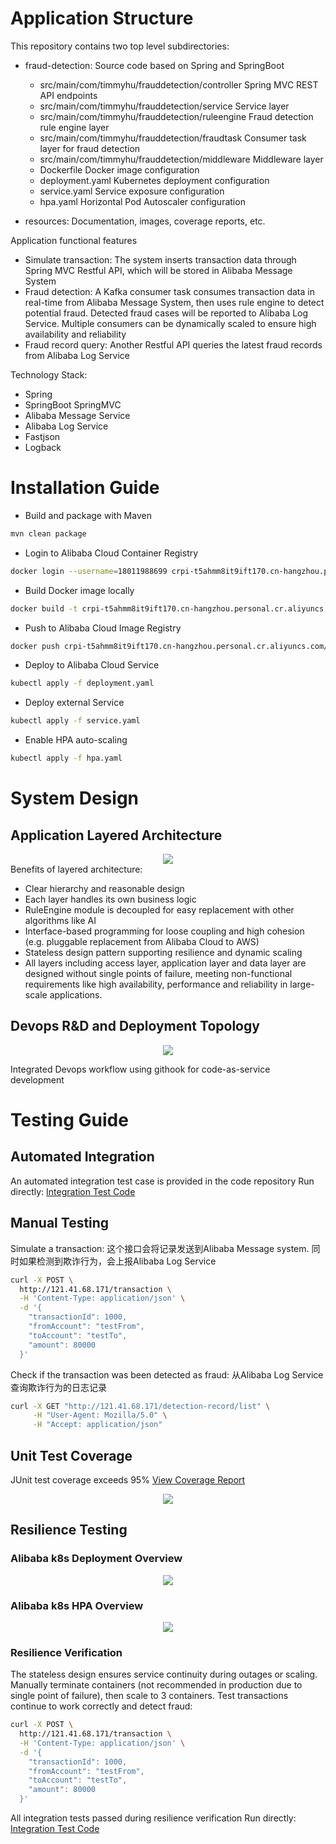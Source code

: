 # Application Structure
This repository contains two top level subdirectories:
- fraud-detection: Source code based on Spring and SpringBoot
  * src/main/com/timmyhu/frauddetection/controller     Spring MVC REST API endpoints
  * src/main/com/timmyhu/frauddetection/service        Service layer
  * src/main/com/timmyhu/frauddetection/ruleengine     Fraud detection rule engine layer  
  * src/main/com/timmyhu/frauddetection/fraudtask      Consumer task layer for fraud detection
  * src/main/com/timmyhu/frauddetection/middleware     Middleware layer
  * Dockerfile   Docker image configuration
  * deployment.yaml  Kubernetes deployment configuration
  * service.yaml  Service exposure configuration
  * hpa.yaml     Horizontal Pod Autoscaler configuration

- resources: Documentation, images, coverage reports, etc.

Application functional features
- Simulate transaction: The system inserts transaction data through Spring MVC Restful API, which will be stored in Alibaba Message System
- Fraud detection: A Kafka consumer task consumes transaction data in real-time from Alibaba Message System, then uses rule engine to detect potential fraud. Detected fraud cases will be reported to Alibaba Log Service. Multiple consumers can be dynamically scaled to ensure high availability and reliability
- Fraud record query: Another Restful API queries the latest fraud records from Alibaba Log Service

Technology Stack:
- Spring
- SpringBoot SpringMVC
- Alibaba Message Service
- Alibaba Log Service
- Fastjson
- Logback

# Installation Guide

- Build and package with Maven
```bash
mvn clean package
```

- Login to Alibaba Cloud Container Registry
```bash
docker login --username=18011988699 crpi-t5ahmm8it9ift170.cn-hangzhou.personal.cr.aliyuncs.com
```

- Build Docker image locally
```bash
docker build -t crpi-t5ahmm8it9ift170.cn-hangzhou.personal.cr.aliyuncs.com/timmyhu/fraud_detection:0.0.2 .
```

- Push to Alibaba Cloud Image Registry
```bash
docker push crpi-t5ahmm8it9ift170.cn-hangzhou.personal.cr.aliyuncs.com/timmyhu/fraud_detection:0.0.2
```

- Deploy to Alibaba Cloud Service
```bash
kubectl apply -f deployment.yaml
```

- Deploy external Service
```bash
kubectl apply -f service.yaml
```

- Enable HPA auto-scaling
```bash
kubectl apply -f hpa.yaml
```

# System Design
## Application Layered Architecture
<center><img src="resources/images/application_layer.jpg"></center>
Benefits of layered architecture:

- Clear hierarchy and reasonable design
- Each layer handles its own business logic
- RuleEngine module is decoupled for easy replacement with other algorithms like AI
- Interface-based programming for loose coupling and high cohesion (e.g. pluggable replacement from Alibaba Cloud to AWS)
- Stateless design pattern supporting resilience and dynamic scaling
- All layers including access layer, application layer and data layer are designed without single points of failure, meeting non-functional requirements like high availability, performance and reliability in large-scale applications.

## Devops R&D and Deployment Topology
<center><img src="resources/images/deploy_on_alibaba_cloud.jpg"></center>

Integrated Devops workflow using githook for code-as-service development

# Testing Guide
## Automated Integration
An automated integration test case is provided in the code repository
Run directly: [Integration Test Code](fraud-detection/src/test/java/com/timmyhu/frauddetection/intergratetest/FraudDetectionIntegrationTest.java)
## Manual Testing
Simulate a transaction: 这个接口会将记录发送到Alibaba Message system. 同时如果检测到欺诈行为，会上报Alibaba Log Service
```bash
curl -X POST \
  http://121.41.68.171/transaction \
  -H 'Content-Type: application/json' \
  -d '{
    "transactionId": 1000,
    "fromAccount": "testFrom",
    "toAccount": "testTo", 
    "amount": 80000
  }'
```
Check if the transaction was been detected as fraud: 从Alibaba Log Service查询欺诈行为的日志记录
```bash
curl -X GET "http://121.41.68.171/detection-record/list" \
     -H "User-Agent: Mozilla/5.0" \
     -H "Accept: application/json"
```
## Unit Test Coverage
JUnit test coverage exceeds 95%
[View Coverage Report](resources/jacoco/index.html)

<center><img src="resources/images/test_coverage.png" ></center>

## Resilience Testing
### Alibaba k8s Deployment Overview
<center><img src="resources/images/alibaba_k8s_origin.png" ></center>

### Alibaba k8s HPA Overview
<center><img src="resources/images/hpa.png"></center>

### Resilience Verification
The stateless design ensures service continuity during outages or scaling. 
Manually terminate containers (not recommended in production due to single point of failure), 
then scale to 3 containers. 
Test transactions continue to work correctly and detect fraud:
```bash
curl -X POST \
  http://121.41.68.171/transaction \
  -H 'Content-Type: application/json' \
  -d '{
    "transactionId": 1000,
    "fromAccount": "testFrom",
    "toAccount": "testTo", 
    "amount": 80000
  }'
```
All integration tests passed during resilience verification
Run directly: [Integration Test Code](fraud-detection/src/test/java/com/timmyhu/frauddetection/intergratetest/FraudDetectionIntegrationTest.java)
